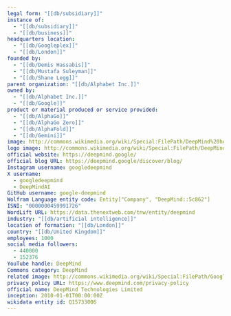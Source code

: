 ```yaml
---
legal form: "[[db/subsidiary]]"
instance of:
  - "[[db/subsidiary]]"
  - "[[db/business]]"
headquarters location:
  - "[[db/Googleplex]]"
  - "[[db/London]]"
founded by:
  - "[[db/Demis Hassabis]]"
  - "[[db/Mustafa Suleyman]]"
  - "[[db/Shane Legg]]"
parent organization: "[[db/Alphabet Inc.]]"
owned by:
  - "[[db/Alphabet Inc.]]"
  - "[[db/Google]]"
product or material produced or service provided:
  - "[[db/AlphaGo]]"
  - "[[db/AlphaGo Zero]]"
  - "[[db/AlphaFold]]"
  - "[[db/Gemini]]"
image: http://commons.wikimedia.org/wiki/Special:FilePath/DeepMind%20headquarters%20S2%20Handyside.jpg
logo image: http://commons.wikimedia.org/wiki/Special:FilePath/DeepMind%20new%20logo.svg
official website: https://deepmind.google/
official blog URL: https://deepmind.google/discover/blog/
Instagram username: googledeepmind
X username:
  - googledeepmind
  - DeepMindAI
GitHub username: google-deepmind
Wolfram Language entity code: Entity["Company", "DeepMind::5c862"]
ISNI: "0000000459991726"
WordLift URL: https://data.thenextweb.com/tnw/entity/deepmind
industry: "[[db/artificial intelligence]]"
location of formation: "[[db/London]]"
country: "[[db/United Kingdom]]"
employees: 1000
social media followers:
  - 440000
  - 152376
YouTube handle: DeepMind
Commons category: DeepMind
related image: http://commons.wikimedia.org/wiki/Special:FilePath/Google-Deep%20Mind%20headquarters%20in%20London%2C%206%20Pancras%20Square.jpg
privacy policy URL: https://www.deepmind.com/privacy-policy
official name: DeepMind Technologies Limited
inception: 2010-01-01T00:00:00Z
wikidata entity id: Q15733006
---
```

